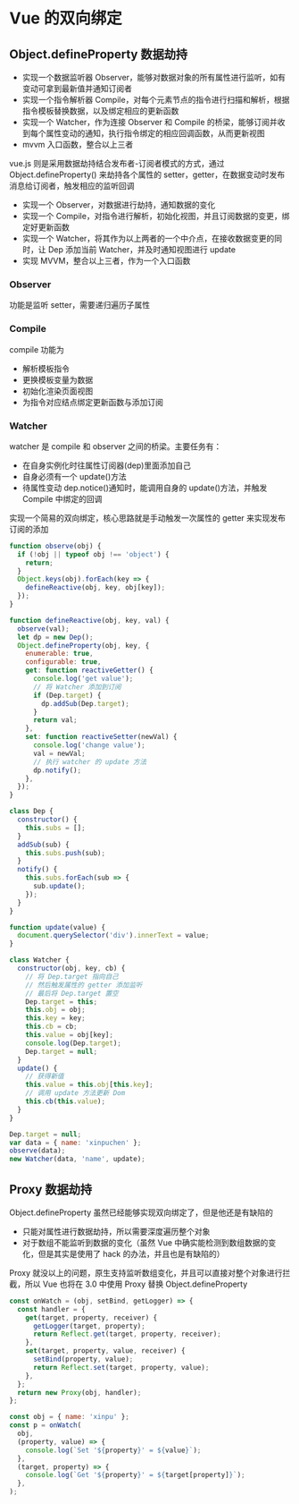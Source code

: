# Vue 的双向绑定

## Object.defineProperty 数据劫持

- 实现一个数据监听器 Observer，能够对数据对象的所有属性进行监听，如有变动可拿到最新值并通知订阅者
- 实现一个指令解析器 Compile，对每个元素节点的指令进行扫描和解析，根据指令模板替换数据，以及绑定相应的更新函数
- 实现一个 Watcher，作为连接 Observer 和 Compile 的桥梁，能够订阅并收到每个属性变动的通知，执行指令绑定的相应回调函数，从而更新视图
- mvvm 入口函数，整合以上三者

vue.js 则是采用数据劫持结合发布者-订阅者模式的方式，通过 Object.defineProperty() 来劫持各个属性的 setter，getter，在数据变动时发布消息给订阅者，触发相应的监听回调

- 实现一个 Observer，对数据进行劫持，通知数据的变化
- 实现一个 Compile，对指令进行解析，初始化视图，并且订阅数据的变更，绑定好更新函数
- 实现一个 Watcher，将其作为以上两者的一个中介点，在接收数据变更的同时，让 Dep 添加当前 Watcher，并及时通知视图进行 update
- 实现 MVVM，整合以上三者，作为一个入口函数

### Observer

功能是监听 setter，需要递归遍历子属性

### Compile

compile 功能为

- 解析模板指令
- 更换模板变量为数据
- 初始化渲染页面视图
- 为指令对应结点绑定更新函数与添加订阅

### Watcher

watcher 是 compile 和 observer 之间的桥梁。主要任务有：

- 在自身实例化时往属性订阅器(dep)里面添加自己
- 自身必须有一个 update()方法
- 待属性变动 dep.notice()通知时，能调用自身的 update()方法，并触发 Compile 中绑定的回调

实现一个简易的双向绑定，核心思路就是手动触发一次属性的 getter 来实现发布订阅的添加

```js
function observe(obj) {
  if (!obj || typeof obj !== 'object') {
    return;
  }
  Object.keys(obj).forEach(key => {
    defineReactive(obj, key, obj[key]);
  });
}

function defineReactive(obj, key, val) {
  observe(val);
  let dp = new Dep();
  Object.defineProperty(obj, key, {
    enumerable: true,
    configurable: true,
    get: function reactiveGetter() {
      console.log('get value');
      // 将 Watcher 添加到订阅
      if (Dep.target) {
        dp.addSub(Dep.target);
      }
      return val;
    },
    set: function reactiveSetter(newVal) {
      console.log('change value');
      val = newVal;
      // 执行 watcher 的 update 方法
      dp.notify();
    },
  });
}

class Dep {
  constructor() {
    this.subs = [];
  }
  addSub(sub) {
    this.subs.push(sub);
  }
  notify() {
    this.subs.forEach(sub => {
      sub.update();
    });
  }
}

function update(value) {
  document.querySelector('div').innerText = value;
}

class Watcher {
  constructor(obj, key, cb) {
    // 将 Dep.target 指向自己
    // 然后触发属性的 getter 添加监听
    // 最后将 Dep.target 置空
    Dep.target = this;
    this.obj = obj;
    this.key = key;
    this.cb = cb;
    this.value = obj[key];
    console.log(Dep.target);
    Dep.target = null;
  }
  update() {
    // 获得新值
    this.value = this.obj[this.key];
    // 调用 update 方法更新 Dom
    this.cb(this.value);
  }
}

Dep.target = null;
var data = { name: 'xinpuchen' };
observe(data);
new Watcher(data, 'name', update);
```

## Proxy 数据劫持

Object.defineProperty 虽然已经能够实现双向绑定了，但是他还是有缺陷的

- 只能对属性进行数据劫持，所以需要深度遍历整个对象
- 对于数组不能监听到数据的变化（虽然 Vue 中确实能检测到数组数据的变化，但是其实是使用了 hack 的办法，并且也是有缺陷的）

Proxy 就没以上的问题，原生支持监听数组变化，并且可以直接对整个对象进行拦截，所以 Vue 也将在 3.0 中使用 Proxy 替换 Object.defineProperty

```js
const onWatch = (obj, setBind, getLogger) => {
  const handler = {
    get(target, property, receiver) {
      getLogger(target, property);
      return Reflect.get(target, property, receiver);
    },
    set(target, property, value, receiver) {
      setBind(property, value);
      return Reflect.set(target, property, value);
    },
  };
  return new Proxy(obj, handler);
};

const obj = { name: 'xinpu' };
const p = onWatch(
  obj,
  (property, value) => {
    console.log(`Set '${property}' = ${value}`);
  },
  (target, property) => {
    console.log(`Get '${property}' = ${target[property]}`);
  },
);
```
